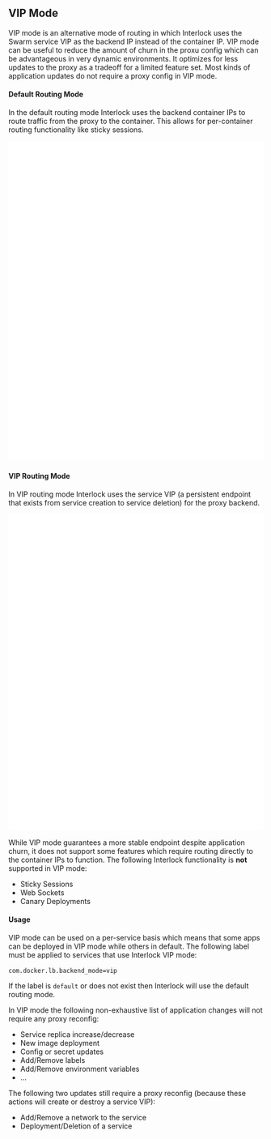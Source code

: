 ## VIP Mode
VIP mode is an alternative mode of routing in which Interlock uses the Swarm service VIP as the backend IP instead of the container IP. VIP mode can be useful to reduce the amount of churn in the proxu config which can be advantageous in very dynamic environments. It optimizes for less updates to the proxy as a tradeoff for a limited feature set. Most kinds of application updates do not require a proxy config in VIP mode. 

#### Default Routing Mode
In the default routing mode Interlock uses the backend container IPs to route traffic from the proxy to the container. This allows for per-container routing functionality like sticky sessions.


![default mode](../../images/interlock-default-mode.svg)

#### VIP Routing Mode
In VIP routing mode Interlock uses the service VIP (a persistent endpoint that exists from service creation to service deletion) for the proxy backend. 



![default mode](../../images/interlock-vip-mode.svg)

While VIP mode guarantees a more stable endpoint despite application churn, it does not support some features which require routing directly to the container IPs to function. The following Interlock functionality is **not** supported in VIP mode:

- Sticky Sessions
- Web Sockets
- Canary Deployments

#### Usage

VIP mode can be used on a per-service basis which means that some apps can be deployed in VIP mode while others in default. The following label must be applied to services that use Interlock VIP mode:

```
com.docker.lb.backend_mode=vip
```

If the label is `default` or does not exist then Interlock will use the default routing mode.

In VIP mode the following non-exhaustive list of application changes will not require any proxy reconfig:

- Service replica increase/decrease
- New image deployment
- Config or secret updates
- Add/Remove labels
- Add/Remove environment variables
- ...

The following two updates still require a proxy reconfig (because these actions will create or destroy a service VIP):

- Add/Remove a network to the service
- Deployment/Deletion of a service
